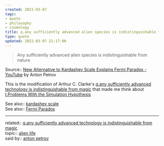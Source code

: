 ```yaml
---
created: 2021-03-07
tags:
- quote
- philosophy
- cosmology
title: q.any sufficiently advanced alien species is indistinguishable from nature
type: quote
updated: 2022-03-07 21:17:00
---
```

   
>Any sufficiently advanced alien species is indistinguishable from nature   
   
Source:: [New Alternative to Kardashev Scale Explains Fermi Paradox - YouTube](https://www.youtube.com/watch?v=b3xro2jHevk) by Anton Petrov   
   
This is the modification of Arthur C. Clarke's [q.any sufficiently advanced technology is indistinguishable from magic](./q.any%20sufficiently%20advanced%20technology%20is%20indistinguishable%20from%20magic.md) that made me think about [t.Problems With the Simulation Hypothesis](./t.Problems%20With%20the%20Simulation%20Hypothesis.md)   
   
See also:: [kardashev scale](/not_created.md)   
See also:: [Fermi Paradox](/not_created.md)   
   
   
---   
related:: [q.any sufficiently advanced technology is indistinguishable from magic](./q.any%20sufficiently%20advanced%20technology%20is%20indistinguishable%20from%20magic.md)   
topic:: [alien life](/not_created.md)   
said by:: [anton petrov](/not_created.md)